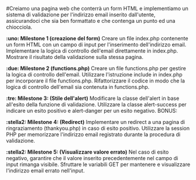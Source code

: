 #Creiamo una pagina web che conterrà un form HTML e implementiamo un sistema di validazione per l'indirizzo email inserito dall'utente, assicurandoci che sia ben formattato e che contenga un punto ed una chiocciola.

**:uno: Milestone 1 (creazione del form)**
Creare un file index.php contenente un form HTML con un campo di input per l'inserimento dell'indirizzo email.
Implementare la logica di controllo dell'email direttamente in index.php.
Mostrare il risultato della validazione sulla stessa pagina.

**:due: Milestone 2 (functions.php)**
Creare un file functions.php per gestire la logica di controllo dell'email.
Utilizzare l'istruzione include in index.php per incorporare il file functions.php.
Rifattorizzare il codice in modo che la logica di controllo dell'email sia contenuta in functions.php.

**:tre: Milestone 3: (Stile dell'alert)**
Modificare la classe dell'alert in base all'esito della funzione di validazione.
Utilizzare la classe alert-success per indicare un esito positivo e alert-danger per un esito negativo.
BONUS:

**:stella2: Milestone 4: (Redirect)**
Implementare un redirect a una pagina di ringraziamento (thankyou.php) in caso di esito positivo.
Utilizzare la session PHP per memorizzare l'indirizzo email registrato durante la procedura di validazione.

**:stella2: Milestone 5: (Visualizzare valore errato)**
Nel caso di esito negativo, garantire che il valore inserito precedentemente nel campo di input rimanga visibile.
Sfruttare le variabili GET per mantenere e visualizzare l'indirizzo email errato nell'input.